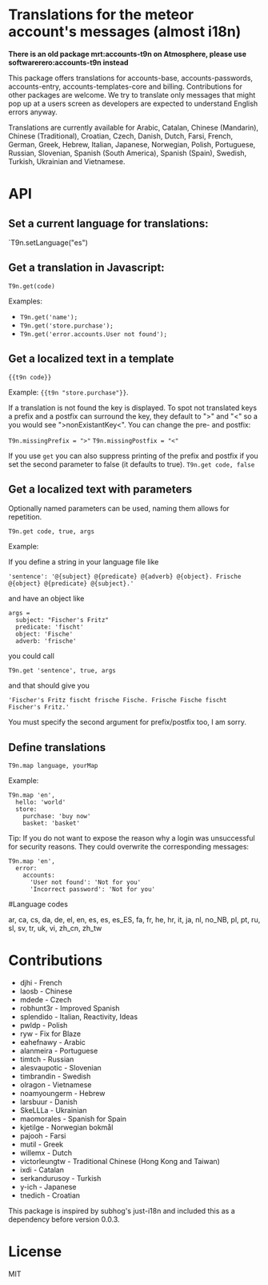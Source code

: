# Translations for the meteor account's messages (almost i18n)

**There is an old package mrt:accounts-t9n on Atmosphere, please use softwarerero:accounts-t9n instead**

This package offers translations for accounts-base, accounts-passwords, accounts-entry, accounts-templates-core and billing. Contributions for other packages are welcome. We try to translate only messages that might pop up at a users screen as developers are expected to understand English errors anyway.

Translations are currently available for Arabic, Catalan, Chinese (Mandarin), Chinese (Traditional), Croatian, Czech, Danish, Dutch, Farsi, French, German, Greek, Hebrew, Italian, Japanese, Norwegian, Polish, Portuguese, Russian, Slovenian, Spanish (South America), Spanish (Spain), Swedish, Turkish, Ukrainian and Vietnamese.

# API

##  Set a current language for translations: 
`T9n.setLanguage("es")


## Get a translation in Javascript:

`T9n.get(code)`

Examples:
* `T9n.get('name');`
* `T9n.get('store.purchase');`
* `T9n.get('error.accounts.User not found');`

## Get a localized text in a template

`{{t9n code}}`

Example: `{{t9n "store.purchase"}}`.

If a translation is not found the key is displayed. To spot not translated keys a prefix and a postfix can surround the key, they default to ">" and "<" so a you would see ">nonExistantKey<". You can change the pre- and postfix: 

`T9n.missingPrefix = ">"`
`T9n.missingPostfix = "<"`

If you use `get` you can also suppress printing of the prefix and postfix if you set the second parameter to false (it defaults to true).
`T9n.get code, false`

## Get a localized text with parameters

Optionally named parameters can be used, naming them allows for repetition.

`T9n.get code, true, args `

Example: 
  
  If you define a string in your language file like
  
    'sentence': '@{subject} @{predicate} @{adverb} @{object}. Frische @{object} @{predicate} @{subject}.'

  and have an object like
  
    args = 
      subject: "Fischer's Fritz"
      predicate: 'fischt'
      object: 'Fische'
      adverb: 'frische'
      
  you could call
  
    T9n.get 'sentence', true, args
    
  and that should give you
  
    'Fischer's Fritz fischt frische Fische. Frische Fische fischt Fischer's Fritz.'

  You must specify the second argument for prefix/postfix too, I am sorry.
  

## Define translations

`T9n.map language, yourMap`

Example:

    T9n.map 'en',
      hello: 'world'
      store:
        purchase: 'buy now'
        basket: 'basket'
        
Tip: If you do not want to expose the reason why a login was unsuccessful for security reasons. They could overwrite the corresponding messages:

    T9n.map 'en',
      error:
        accounts:
          'User not found': 'Not for you'
          'Incorrect password': 'Not for you'

#Language codes

ar, ca, cs, da, de, el, en, es, es, es_ES, fa, fr, he, hr, it, ja, nl, no_NB, pl, pt, ru, sl, sv, tr, uk, vi, zh_cn, zh_tw

# Contributions
* djhi - French
* laosb - Chinese
* mdede - Czech
* robhunt3r - Improved Spanish
* splendido - Italian, Reactivity, Ideas
* pwldp - Polish
* ryw - Fix for Blaze
* eahefnawy - Arabic
* alanmeira - Portuguese
* timtch - Russian
* alesvaupotic - Slovenian
* timbrandin - Swedish
* olragon - Vietnamese
* noamyoungerm - Hebrew
* larsbuur - Danish
* SkeLLLa - Ukrainian
* maomorales - Spanish for Spain
* kjetilge - Norwegian bokmål
* pajooh - Farsi
* mutil - Greek
* willemx - Dutch
* victorleungtw - Traditional Chinese (Hong Kong and Taiwan)
* ixdi - Catalan
* serkandurusoy - Turkish
* y-ich - Japanese
* tnedich - Croatian

This package is inspired by subhog's just-i18n and included this as a dependency before version 0.0.3.

# License

MIT

